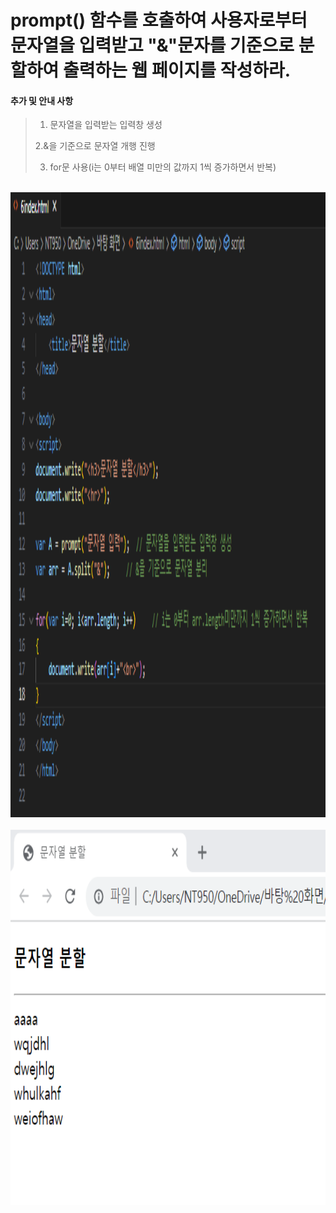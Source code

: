 # prompt() 함수를 호출하여 사용자로부터 문자열을 입력받고 "&"문자를 기준으로 분할하여 출력하는 웹 페이지를 작성하라.

 #### 추가 및 안내 사항

>    1. 문자열을 입력받는 입력창 생성
>    
>    2.&을 기준으로 문자열 개행 진행
>    
>    3. for문 사용(i는 0부터 배열 미만의 값까지 1씩 증가하면서 반복)


<br><img src="1.png" width="1000" height="1000" title="px(픽셀) 크기 설정" alt="1번 이미지"></img><br/>
<br><img src="2.png" width="1000" height="600" title="px(픽셀) 크기 설정" alt="1번 이미지"></img><br/>


